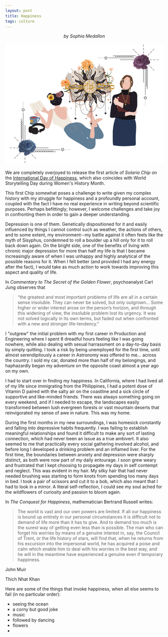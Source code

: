 ```yaml
---
layout: post
title: Happiness
tags: culture
---
```


<p style='text-align: center;'><i>by Sophia Medallon</i>

<img src='/images/SC_Happy.png'></p>
We are completely overjoyed to release the first article of *Solaria Chip* on the [International Day of Happiness](https://www.un.org/en/observances/happiness-day), which also coincides with World Storytelling Day during Women's History Month. 

This first Chip somewhat poses a challenge to write given my complex history with my struggle for happiness and a profoundly personal account, coupled with the fact I have no real experience in writing beyond scientific purposes. Perhaps befittingly; however, I welcome challenges and take joy in confronting them in order to gain a deeper understanding.

Depression is one of them. Genetically dispositioned for it and easily influenced by things I cannot control such as weather, the actions of others, and to some extent, my environment--my battle against it often feels like the myth of Sisyphus, condemned to roll a boulder up a hill only for it to roll back down again. On the bright side, one of the benefits of living with chronic major depression for more than half my life is that I became increasingly aware of when I was unhappy and highly analytical of the possible reasons for it. When I felt better (and provided I had any energy after the fact), I would take as much action to work towards improving this aspect and quality of life. 

In *Commentary to The Secret of the Golden Flower*, psychoanalyst Carl Jung observes that 
> “the greatest and most important problems of life are all in a certain sense insoluble. They can never be solved, but only outgrown... Some higher or wider interest arose on the person’s horizon, and through this widening of view, the insoluble problem lost its urgency. It was not solved logically in its own terms, but faded out when confronted with a new and stronger life-tendency."

I "outgrew" the initial problem with my first career in Production and Engineering where I spent 8 dreadful hours feeling like I was going nowhere, while also dealing with sexual harrassment on a day-to-day basis by simply quitting. I took a risk by being unemployed for the first time, until almost serendipitously a career in Astronomy was offered to me... across the country. I sold my car, donated more than half of my belongings, and haphazardly began my adventure on the opposite coast almost a year ago on my own.

I had to start over in finding my happiness. In California, where I had lived all of my life since immigrating from the Philippines, I had a potent dose of Vitamin D paired with the salty air on the coastline and a sick circle of supportive and like-minded friends. There was always something going on every weekend, and if I needed to escape, the landscapes easily transformed between lush evergreen forests or vast mountain deserts that reinvigorated my sense of awe in nature. This was my home.

During the first months in my new surroundings, I was homesick constantly and falling into depressive habits frequently. I was failing to establish meaningful relationships and found it difficult to make any sort of lasting connection, which had never been an issue as a true ambivert. It also seemed to me that practically every social gathering involved alcohol, and before long I developed a drinking problem and an inflamed liver. For the first time, the boundaries between anxiety and depression were sharply distinct, as both were now part of my daily entourage. I soon grew weary and frustrated that I kept choosing to propagate my days in self contempt and neglect. This was evident in my hair. My silky hair that had never needed brushing was starting to form knots from spending too many days in bed. I took a pair of scissors and cut it to a bob, which also meant that I had to look in a mirror. A literal self-reflection, I could see my soul ached for the wildflowers of curiosity and passion to bloom again.

In *The Conquest for Happiness*, mathematician Bertrand Russell writes:
> The world is vast and our own powers are limited. If all our happiness is bound up entirely in our personal circumstances it is difficult not to demand of life more than it has to give. And to demand too much is the surest way of getting even less than is possible. The man who can forget his worries by means of a genuine interest in, say, the Council of Trent, or the life history of stars, will find that, when he returns from his excursion into the impersonal world, he has acquired a poise and calm which enable him to deal with his worries in the best way, and he will in the meantime have experienced a genuine even if temporary happiness.

John Muir 

Thich Nhat Khan

Here are some of the things that invoke happiness, when all else seems to fail (in no particular order):
* seeing the ocean
* a corny but good joke
* music
* followed by dancing
* flowers
* 
